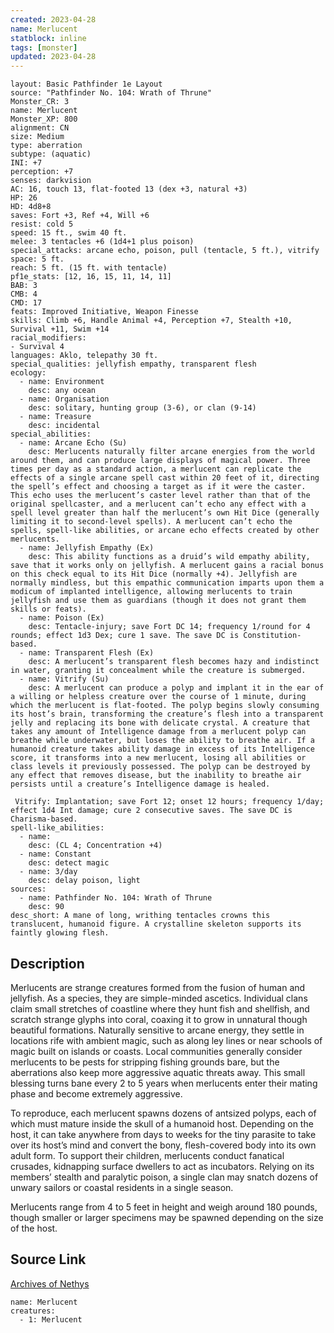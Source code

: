 ```yaml
---
created: 2023-04-28
name: Merlucent
statblock: inline
tags: [monster]
updated: 2023-04-28
---
```

```statblock
layout: Basic Pathfinder 1e Layout
source: "Pathfinder No. 104: Wrath of Thrune"
Monster_CR: 3
name: Merlucent
Monster_XP: 800
alignment: CN
size: Medium
type: aberration
subtype: (aquatic)
INI: +7
perception: +7
senses: darkvision
AC: 16, touch 13, flat-footed 13 (dex +3, natural +3)
HP: 26
HD: 4d8+8
saves: Fort +3, Ref +4, Will +6
resist: cold 5
speed: 15 ft., swim 40 ft.
melee: 3 tentacles +6 (1d4+1 plus poison)
special_attacks: arcane echo, poison, pull (tentacle, 5 ft.), vitrify
space: 5 ft.
reach: 5 ft. (15 ft. with tentacle)
pf1e_stats: [12, 16, 15, 11, 14, 11]
BAB: 3
CMB: 4
CMD: 17
feats: Improved Initiative, Weapon Finesse
skills: Climb +6, Handle Animal +4, Perception +7, Stealth +10, Survival +11, Swim +14
racial_modifiers:
- Survival 4
languages: Aklo, telepathy 30 ft.
special_qualities: jellyfish empathy, transparent flesh
ecology:
  - name: Environment
    desc: any ocean
  - name: Organisation
    desc: solitary, hunting group (3-6), or clan (9-14)
  - name: Treasure
    desc: incidental
special_abilities:
  - name: Arcane Echo (Su)
    desc: Merlucents naturally filter arcane energies from the world around them, and can produce large displays of magical power. Three times per day as a standard action, a merlucent can replicate the effects of a single arcane spell cast within 20 feet of it, directing the spell’s effect and choosing a target as if it were the caster. This echo uses the merlucent’s caster level rather than that of the original spellcaster, and a merlucent can’t echo any effect with a spell level greater than half the merlucent’s own Hit Dice (generally limiting it to second-level spells). A merlucent can’t echo the spells, spell-like abilities, or arcane echo effects created by other merlucents.
  - name: Jellyfish Empathy (Ex)
    desc: This ability functions as a druid’s wild empathy ability, save that it works only on jellyfish. A merlucent gains a racial bonus on this check equal to its Hit Dice (normally +4). Jellyfish are normally mindless, but this empathic communication imparts upon them a modicum of implanted intelligence, allowing merlucents to train jellyfish and use them as guardians (though it does not grant them skills or feats).
  - name: Poison (Ex)
    desc: Tentacle-injury; save Fort DC 14; frequency 1/round for 4 rounds; effect 1d3 Dex; cure 1 save. The save DC is Constitution-based.
  - name: Transparent Flesh (Ex)
    desc: A merlucent’s transparent flesh becomes hazy and indistinct in water, granting it concealment while the creature is submerged.
  - name: Vitrify (Su)
    desc: A merlucent can produce a polyp and implant it in the ear of a willing or helpless creature over the course of 1 minute, during which the merlucent is flat-footed. The polyp begins slowly consuming its host’s brain, transforming the creature’s flesh into a transparent jelly and replacing its bone with delicate crystal. A creature that takes any amount of Intelligence damage from a merlucent polyp can breathe while underwater, but loses the ability to breathe air. If a humanoid creature takes ability damage in excess of its Intelligence score, it transforms into a new merlucent, losing all abilities or class levels it previously possessed. The polyp can be destroyed by any effect that removes disease, but the inability to breathe air persists until a creature’s Intelligence damage is healed.

 Vitrify: Implantation; save Fort 12; onset 12 hours; frequency 1/day; effect 1d4 Int damage; cure 2 consecutive saves. The save DC is Charisma-based.
spell-like_abilities:
  - name:
    desc: (CL 4; Concentration +4)
  - name: Constant
    desc: detect magic
  - name: 3/day
    desc: delay poison, light
sources:
  - name: Pathfinder No. 104: Wrath of Thrune
    desc: 90
desc_short: A mane of long, writhing tentacles crowns this translucent, humanoid figure. A crystalline skeleton supports its faintly glowing flesh.
```
## Description
Merlucents are strange creatures formed from the fusion of human and jellyfish. As a species, they are simple-minded ascetics. Individual clans claim small stretches of coastline where they hunt fish and shellfish, and scratch strange glyphs into coral, coaxing it to grow in unnatural though beautiful formations. Naturally sensitive to arcane energy, they settle in locations rife with ambient magic, such as along ley lines or near schools of magic built on islands or coasts. Local communities generally consider merlucents to be pests for stripping fishing grounds bare, but the aberrations also keep more aggressive aquatic threats away. This small blessing turns bane every 2 to 5 years when merlucents enter their mating phase and become extremely aggressive.

To reproduce, each merlucent spawns dozens of antsized polyps, each of which must mature inside the skull of a humanoid host. Depending on the host, it can take anywhere from days to weeks for the tiny parasite to take over its host’s mind and convert the bony, flesh-covered body into its own adult form. To support their children, merlucents conduct fanatical crusades, kidnapping surface dwellers to act as incubators. Relying on its members’ stealth and paralytic poison, a single clan may snatch dozens of unwary sailors or coastal residents in a single season.

Merlucents range from 4 to 5 feet in height and weigh around 180 pounds, though smaller or larger specimens may be spawned depending on the size of the host.
## Source Link
[Archives of Nethys](https://aonprd.com/MonsterDisplay.aspx?ItemName=Merlucent)
```encounter-table
name: Merlucent
creatures:
  - 1: Merlucent
```
